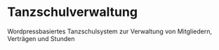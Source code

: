 # Tanzschulverwaltung
Wordpressbasiertes Tanzschulsystem zur Verwaltung von Mitgliedern, Verträgen und Stunden
